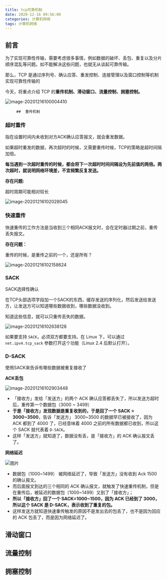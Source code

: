 ```yaml
---
title: tcp可靠机制
date: 2020-12-16 09:56:00
categories: 计算机网络
tags: 计算机网络
---
```


##  前言

为了实现可靠性传输，需要考虑很多事情，例如数据的破坏、丢包、重复以及分片顺序混乱等问题。如不能解决这些问题，也就无从谈起可靠传输。

那么，TCP 是通过序列号、确认应答、重发控制、连接管理以及窗口控制等机制实现可靠性传输的

今天，将重点介绍 TCP 的**重传机制、滑动窗口、流量控制、拥塞控制。**

![image-20201216100004410](C:\Users\Administrator.USER-20190627HM\AppData\Roaming\Typora\typora-user-images\image-20201216100004410.png)

         ##  重传机制

###   超时重传

指在设置时间内未收到对方ACK确认应答报文，就会重发数据。

如果超时重发的数据，再次超时的时候，又需要重传时候，TCP的策略是超时间隔加倍。

**每当遇到一次超时重传的时候，都会将下一次超时时间间隔设为先前值的两倍。两次超时，就说明网络环境差，不宜频繁反复发送。**

**存在问题:**

超时周期可能相对较长

![image-20201216102028045](C:\Users\Administrator.USER-20190627HM\AppData\Roaming\Typora\typora-user-images\image-20201216102028045.png)

###  快速重传

快速重传的工作方法是当收到三个相同ACK报文时，会在定时器过期之前，重传丢失报文。

**存在问题：**

重传的时候，是重传之前的一个，还是所有？

![image-20201216102158624](C:\Users\Administrator.USER-20190627HM\AppData\Roaming\Typora\typora-user-images\image-20201216102158624.png)

###  SACK

SACK选择性确认

在TCP头部选项字段加一个SACK的东西，缓存发送的序列化，然后发送给发送方，让发送方可以知道哪些数据收到，哪些数据没收到。

知道这些信息，就可以只重传丢失的数据。

![image-20201216102638128](C:\Users\Administrator.USER-20190627HM\AppData\Roaming\Typora\typora-user-images\image-20201216102638128.png)

如果要支持 `SACK`，必须双方都要支持。在 Linux 下，可以通过 `net.ipv4.tcp_sack` 参数打开这个功能（Linux 2.4 后默认打开）。

###  D-SACK

使用SACK来告诉有哪些数据被重复接收了

**ACK丢包**

![image-20201216102903448](C:\Users\Administrator.USER-20190627HM\AppData\Roaming\Typora\typora-user-images\image-20201216102903448.png)

- 「接收方」发给「发送方」的两个 ACK 确认应答都丢失了，所以发送方超时后，重传第一个数据包（3000 ~ 3499）
- **于是「接收方」发现数据是重复收到的，于是回了一个 SACK = 3000~3500**，告诉「发送方」 3000~3500 的数据早已被接收了，因为 ACK 都到了 4000 了，已经意味着 4000 之前的所有数据都已收到，所以这个 SACK 就代表着 `D-SACK`。
- 这样「发送方」就知道了，数据没有丢，是「接收方」的 ACK 确认报文丢了。

**网络延迟**

![图片](https://mmbiz.qpic.cn/mmbiz_png/J0g14CUwaZeuicRMlA8rKvl5AVLibhibDhgGSKaMMbmPiaUQmCvR4cz2kQ5OV8SqaPIwdkZ7T19uEs5WxCc6h66x7w/640?wx_fmt=png&tp=webp&wxfrom=5&wx_lazy=1&wx_co=1)

- 数据包（1000~1499） 被网络延迟了，导致「发送方」没有收到 Ack 1500 的确认报文。
- 而后面报文到达的三个相同的 ACK 确认报文，就触发了快速重传机制，但是在重传后，被延迟的数据包（1000~1499）又到了「接收方」；
- **所以「接收方」回了一个 SACK=1000~1500，因为 ACK 已经到了 3000，所以这个 SACK 是 D-SACK，表示收到了重复的包。**
- 这样发送方就知道快速重传触发的原因不是发出去的包丢了，也不是因为回应的 ACK 包丢了，而是因为网络延迟了。

##  滑动窗口

##   流量控制

##  拥塞控制

